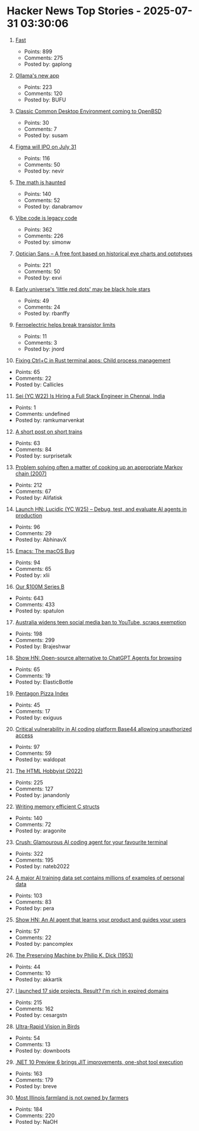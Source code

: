 # Hacker News Top Stories - 2025-07-31 03:30:06

1. [Fast](https://www.catherinejue.com/fast)
   - Points: 899
   - Comments: 275
   - Posted by: gaplong

2. [Ollama's new app](https://ollama.com/blog/new-app)
   - Points: 223
   - Comments: 120
   - Posted by: BUFU

3. [Classic Common Desktop Environment coming to OpenBSD](https://undeadly.org/cgi?action=article;sid=20250730080301)
   - Points: 30
   - Comments: 7
   - Posted by: susam

4. [Figma will IPO on July 31](https://www.figma.com/blog/ipo-pricing/)
   - Points: 116
   - Comments: 50
   - Posted by: nevir

5. [The math is haunted](https://overreacted.io/the-math-is-haunted/)
   - Points: 140
   - Comments: 52
   - Posted by: danabramov

6. [Vibe code is legacy code](https://blog.val.town/vibe-code)
   - Points: 362
   - Comments: 226
   - Posted by: simonw

7. [Optician Sans – A free font based on historical eye charts and optotypes](https://optician-sans.com/)
   - Points: 221
   - Comments: 50
   - Posted by: exvi

8. [Early universe's 'little red dots' may be black hole stars](https://www.science.org/content/article/early-universe-s-little-red-dots-may-be-black-hole-stars)
   - Points: 49
   - Comments: 24
   - Posted by: rbanffy

9. [Ferroelectric helps break transistor limits](https://spectrum.ieee.org/negative-capacitance-schottky-limit)
   - Points: 11
   - Comments: 3
   - Posted by: jnord

10. [Fixing Ctrl+C in Rust terminal apps: Child process management](https://www.fiveonefour.com/blog/Fixing-ctrl-c-in-terminal-apps-child-process-management)
   - Points: 65
   - Comments: 22
   - Posted by: Callicles

11. [Sei (YC W22) Is Hiring a Full Stack Engineer in Chennai, India](https://www.ycombinator.com/companies/sei/jobs/LeAtLYf-full-stack-engineer-typescript-react-gen-ai)
   - Points: 1
   - Comments: undefined
   - Posted by: ramkumarvenkat

12. [A short post on short trains](https://shakeddown.substack.com/p/a-short-post-on-short-trains)
   - Points: 63
   - Comments: 84
   - Posted by: surprisetalk

13. [Problem solving often a matter of cooking up an appropriate Markov chain (2007)](http://math.uchicago.edu/~shmuel/Network-course-readings/Markov_chain_tricks.pdf)
   - Points: 212
   - Comments: 67
   - Posted by: Alifatisk

14. [Launch HN: Lucidic (YC W25) – Debug, test, and evaluate AI agents in production](undefined)
   - Points: 96
   - Comments: 29
   - Posted by: AbhinavX

15. [Emacs: The macOS Bug](https://xlii.space/eng/emacs-the-macos-bug/)
   - Points: 94
   - Comments: 65
   - Posted by: xlii

16. [Our $100M Series B](https://oxide.computer/blog/our-100m-series-b)
   - Points: 643
   - Comments: 433
   - Posted by: spatulon

17. [Australia widens teen social media ban to YouTube, scraps exemption](https://www.reuters.com/legal/litigation/australia-widens-teen-social-media-ban-youtube-scraps-exemption-2025-07-29/)
   - Points: 198
   - Comments: 299
   - Posted by: Brajeshwar

18. [Show HN: Open-source alternative to ChatGPT Agents for browsing](https://github.com/trymeka/agent)
   - Points: 65
   - Comments: 19
   - Posted by: ElasticBottle

19. [Pentagon Pizza Index](https://www.pizzint.watch/)
   - Points: 45
   - Comments: 17
   - Posted by: exiguus

20. [Critical vulnerability in AI coding platform Base44 allowing unauthorized access](https://www.wiz.io/blog/critical-vulnerability-base44)
   - Points: 97
   - Comments: 59
   - Posted by: waldopat

21. [The HTML Hobbyist (2022)](https://www.htmlhobbyist.com/)
   - Points: 225
   - Comments: 127
   - Posted by: janandonly

22. [Writing memory efficient C structs](https://tomscheers.github.io/2025/07/29/writing-memory-efficient-structs-post.html)
   - Points: 140
   - Comments: 72
   - Posted by: aragonite

23. [Crush: Glamourous AI coding agent for your favourite terminal](https://github.com/charmbracelet/crush)
   - Points: 322
   - Comments: 195
   - Posted by: nateb2022

24. [A major AI training data set contains millions of examples of personal data](https://www.technologyreview.com/2025/07/18/1120466/a-major-ai-training-data-set-contains-millions-of-examples-of-personal-data/)
   - Points: 103
   - Comments: 83
   - Posted by: pera

25. [Show HN: An AI agent that learns your product and guides your users](https://frigade.ai)
   - Points: 57
   - Comments: 22
   - Posted by: pancomplex

26. [The Preserving Machine by Philip K. Dick (1953)](https://archive.org/details/Fantasy_Science_Fiction_v004n06_1953-06)
   - Points: 44
   - Comments: 10
   - Posted by: akkartik

27. [I launched 17 side projects. Result? I'm rich in expired domains](undefined)
   - Points: 215
   - Comments: 162
   - Posted by: cesargstn

28. [Ultra-Rapid Vision in Birds](https://journals.plos.org/plosone/article?id=10.1371/journal.pone.0151099)
   - Points: 54
   - Comments: 13
   - Posted by: downboots

29. [.NET 10 Preview 6 brings JIT improvements, one-shot tool execution](https://www.infoworld.com/article/4023654/net-10-preview-6-brings-jit-improvements-one-shot-tool-execution.html)
   - Points: 163
   - Comments: 179
   - Posted by: breve

30. [Most Illinois farmland is not owned by farmers](https://www.chicagotribune.com/2025/06/01/illinois-farming-ownership-climate-change/)
   - Points: 184
   - Comments: 220
   - Posted by: NaOH

